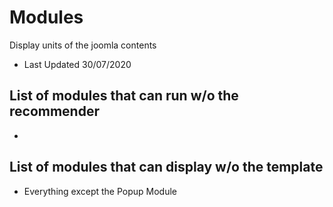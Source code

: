 # Modules
Display units of the joomla contents
- Last Updated 30/07/2020

## List of modules that can run w/o the recommender
- 

## List of modules that can display w/o the template
- Everything except the Popup Module
